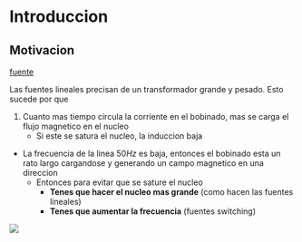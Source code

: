 # Introduccion

## Motivacion
[fuente](https://www.youtube.com/watch?v=cK5WLMFSGnw)

Las fuentes lineales precisan de un transformador grande y pesado. 
Esto sucede por que 
1. Cuanto mas tiempo circula la corriente en el bobinado, mas se carga el flujo magnetico en el nucleo
	*  Si este se satura el nucleo, la induccion baja
* La frecuencia de la linea $50Hz$ es baja, entonces el bobinado esta un rato largo cargandose y generando un campo magnetico en una direccion
	* Entonces para evitar que se sature el nucleo
		* **Tenes que hacer el nucleo mas grande** (como hacen las fuentes lineales)
		* **Tenes que aumentar la frecuencia** (fuentes switching)


![](https://i.imgur.com/oUxerkd.png)
<!--stackedit_data:
eyJoaXN0b3J5IjpbLTQyMDIzMTMwNywxNjU3MzkwMDk0LC0yMD
g4NzQ2NjEyXX0=
-->